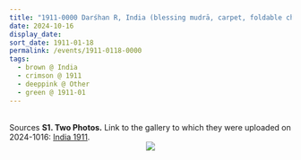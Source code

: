 ```yaml
---
title: "1911-0000 Darśhan R, India (blessing mudrā, carpet, foldable chair)"
date: 2024-10-16
display_date: 
sort_date: 1911-01-18
permalink: /events/1911-0118-0000
tags:
  - brown @ India
  - crimson @ 1911
  - deeppink @ Other
  - green @ 1911-01
---
```


<br>

<wave-list>
  <list-title color="DarkSeaGreen" width="40">Sources</list-title>
  <list-item color="BlanchedAlmond"  width="280"><b>S1. Two Photos.</b> Link to the gallery to which they were uploaded on 2024-1016: <a href="https://eternalmoments.smugmug.com/Countries/India/1911">India 1911</a>.</list-item>
</wave-list>

<div style="text-align: center"><img src="https://pub-bcc3cbe9b1e94ba1ac28915f7a3900fa.r2.dev/1911-0000_Darshan_R_India_(blessing_mudra_carpet_foldable_chair)_01_(Mahipalsingh_Jaisingh_Raul_Collection_scanned_by_Ankit_Khare).jpg" /></div>